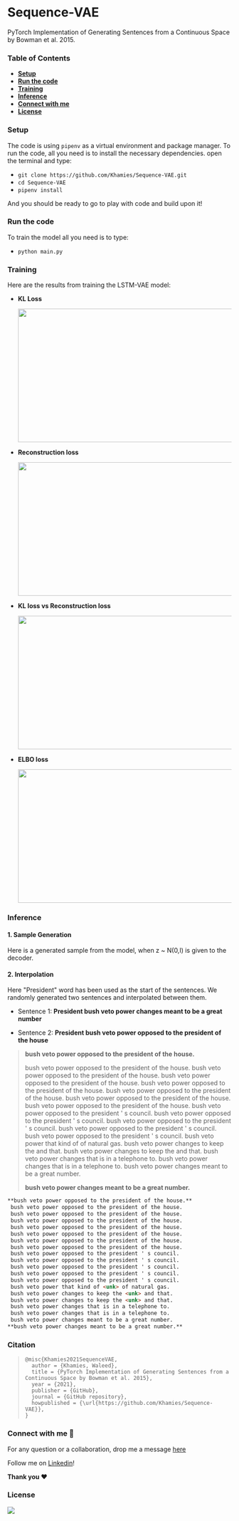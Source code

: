 # Sequence-VAE
PyTorch Implementation of Generating Sentences from a Continuous Space by Bowman et al. 2015.

### Table of Contents

- **[Setup](#Setup)**
- [**Run the code**](#Run-the-code)
- **[Training](#Training)**
- **[Inference](#Inference)**
- **[Connect with me](#Connect-with-me)**
- **[License](#License)** 

### Setup

The code is using `pipenv` as a virtual environment and package manager. To run the code, all you need is to install the necessary dependencies. open the terminal and type:

- `git clone https://github.com/Khamies/Sequence-VAE.git` 
- `cd Sequence-VAE`
- `pipenv install`

And you should be ready to go to play with code and build upon it!

### Run the code

To train the model all you need is to type:

- `python main.py`

### Training

Here are the results from training the LSTM-VAE model:

- **KL Loss**

  <img src="./media/kl.jpg" align="center" height="300" width="500" >

- **Reconstruction loss**

  <img src="./media/reco.jpg" align="center" height="300" width="500" >

- **KL loss vs Reconstruction loss**

  <img src="./media/kl_reco.jpg" align="center" height="300" width="500" >

- **ELBO loss**

  <img src="./media/elbo.jpg" align="center" height="300" width="500" >



### Inference

#### 1. Sample Generation

Here is a generated sample from the model, when z ~ N(0,I) is given to the decoder.

#### 2. Interpolation

Here "President" word has been used as the start of the sentences. We randomly generated two sentences and interpolated between them.

- Sentence 1: **President bush veto power changes meant to be a great number**

- Sentence 2: **President bush veto power opposed to the president of the house**

  

>  **bush veto power opposed to the president of the house.**
>
>  bush veto power opposed to the president of the house.
>  bush veto power opposed to the president of the house.
>  bush veto power opposed to the president of the house.
>  bush veto power opposed to the president of the house.
>  bush veto power opposed to the president of the house.
>  bush veto power opposed to the president of the house.
>  bush veto power opposed to the president of the house.
>  bush veto power opposed to the president ' s council.
>  bush veto power opposed to the president ' s council.
>  bush veto power opposed to the president ' s council.
>  bush veto power opposed to the president ' s council.
>  bush veto power opposed to the president ' s council.
>  bush veto power that kind of <unk> of natural gas.
>  bush veto power changes to keep the <unk> and that.
>  bush veto power changes to keep the <unk> and that.
>  bush veto power changes that is in a telephone to.
>  bush veto power changes that is in a telephone to.
>  bush veto power changes meant to be a great number.
>
> **bush veto power changes meant to be a great number.**



```markdown
**bush veto power opposed to the president of the house.**
 bush veto power opposed to the president of the house.
 bush veto power opposed to the president of the house.
 bush veto power opposed to the president of the house.
 bush veto power opposed to the president of the house.
 bush veto power opposed to the president of the house.
 bush veto power opposed to the president of the house.
 bush veto power opposed to the president of the house.
 bush veto power opposed to the president ' s council.
 bush veto power opposed to the president ' s council.
 bush veto power opposed to the president ' s council.
 bush veto power opposed to the president ' s council.
 bush veto power opposed to the president ' s council.
 bush veto power that kind of <unk> of natural gas.
 bush veto power changes to keep the <unk> and that.
 bush veto power changes to keep the <unk> and that.
 bush veto power changes that is in a telephone to.
 bush veto power changes that is in a telephone to.
 bush veto power changes meant to be a great number.
**bush veto power changes meant to be a great number.**
```



### Citation

> ```
> @misc{Khamies2021SequenceVAE,
>   author = {Khamies, Waleed},
>   title = {PyTorch Implementation of Generating Sentences from a Continuous Space by Bowman et al. 2015},
>   year = {2021},
>   publisher = {GitHub},
>   journal = {GitHub repository},
>   howpublished = {\url{https://github.com/Khamies/Sequence-VAE}},
> }
> ```

### Connect with me :slightly_smiling_face:

For any question or a collaboration, drop me a message [here](mailto:khamiesw@outlook.com?subject=[GitHub]%20Sequence-VAE%20Repo)

Follow me on [Linkedin](https://www.linkedin.com/in/khamiesw/)!

**Thank you :heart:**

### License 

![](https://img.shields.io/github/license/khamies/Sequence-VAE)


